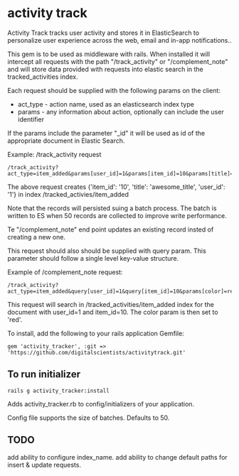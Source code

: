 activity track
=============

Activity Track tracks user activity and stores it in ElasticSearch to personalize user experience across the web, email and in-app notifications..

This gem is to be used as middleware with rails. When installed it will intercept all requests with the path "/track_activity" or "/complement_note" and will store data provided with requests into elastic search in the tracked_activities index.

Each request should be supplied with the following params on the client: 
-  act_type - action name, used as an elasticsearch index type
-  params - any information about action, optionally can include the user identifier

If the params include the parameter "_id" it will be used as id of the appropriate document in Elastic Search.

Example: /track_activity request

    /track_activity?act_type=item_added&params[user_id]=1&params[item_id]=10&params[title]=awesome_title

The above request creates {'item_id': '10', 'title': 'awesome_title', 'user_id': '1'} in index /tracked_activies/item_added

Note that the records will persisted suing a batch process. The batch is written to ES when 50 records are collected to improve write performance.

Te "/complement_note" end point updates an existing record insted of creating a new one.

This request should also should be supplied with query param. This parameter should follow a single level key-value structure.


Example of /complement_note request:

    /track_activity?act_type=item_added&query[user_id]=1&query[item_id]=10&params[color]=red

This request will search in /tracked_activities/item_added index for the document with user_id=1 and item_id=10. The color param is then set to 'red'.


To install, add the following to your rails application Gemfile:

    gem 'activity_tracker', :git => 'https://github.com/digitalscientists/activitytrack.git'

To run initializer
-------------

    rails g activity_tracker:install

Adds activity_tracker.rb to config/initializers of your application.

Config file supports the size of batches. Defaults to 50.

TODO
-------------

add ability to configure index_name.
add ability to change default paths for insert & update requests.


